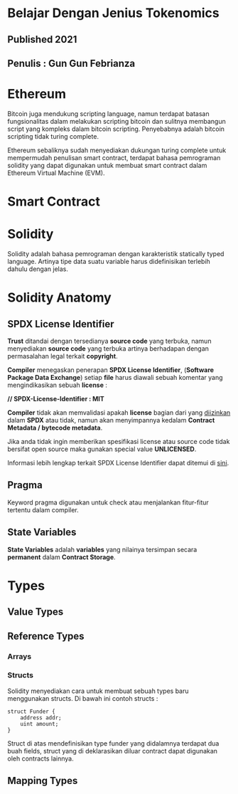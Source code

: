 # Belajar Dengan Jenius Tokenomics

## Published 2021

## Penulis : Gun Gun Febrianza



# Ethereum

Bitcoin juga mendukung scripting language, namun terdapat batasan fungsionalitas dalam melakukan scripting bitcoin dan sulitnya membangun script yang kompleks dalam bitcoin scripting. Penyebabnya adalah bitcoin scripting tidak turing complete.

Ethereum sebaliknya sudah menyediakan dukungan turing complete untuk mempermudah penulisan smart contract, terdapat bahasa pemrograman solidity yang dapat digunakan untuk membuat smart contract dalam Ethereum Virtual Machine (EVM). 

# Smart Contract

# Solidity 

Solidity adalah bahasa pemrograman dengan karakteristik statically typed language. Artinya tipe data suatu variable harus didefinisikan terlebih dahulu dengan jelas. 

# Solidity Anatomy

## SPDX License Identifier

**Trust** ditandai dengan tersedianya **source code** yang terbuka, namun menyediakan **source code** yang terbuka artinya berhadapan dengan permasalahan legal terkait **copyright**. 

**Compiler** menegaskan penerapan **SPDX License Identifier**, (**Software Package Data Exchange**) setiap **file** harus diawali sebuah komentar yang mengindikasikan sebuah **license** :

**// SPDX-License-Identifier : MIT**

**Compiler** tidak akan memvalidasi apakah **license** bagian dari yang [diizinkan](https://spdx.org/licenses/) dalam **SPDX** atau tidak, namun akan menyimpannya kedalam **Contract Metadata / bytecode metadata**.

Jika anda tidak ingin memberikan spesifikasi license atau source code tidak bersifat open source maka gunakan special value **UNLICENSED**.

Informasi lebih lengkap terkait SPDX License Identifier dapat ditemui di [sini](https://spdx.org/ids-how).

## Pragma

Keyword pragma digunakan untuk check atau menjalankan fitur-fitur tertentu dalam compiler.

## State Variables

**State Variables** adalah **variables** yang nilainya tersimpan secara **permanent** dalam **Contract Storage**.

# Types

## Value Types

## Reference Types 

### Arrays

### Structs

Solidity menyediakan cara untuk membuat sebuah types baru menggunakan structs. Di bawah ini contoh structs :

```
struct Funder {
    address addr;
    uint amount;
}
```

Struct di atas mendefinisikan type funder yang didalamnya terdapat dua buah fields, struct yang di deklarasikan diluar contract dapat digunakan oleh contracts lainnya.

## Mapping Types

